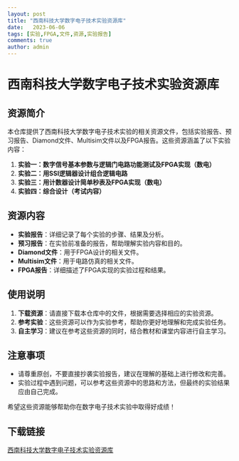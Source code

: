```yaml
---
layout: post
title: "西南科技大学数字电子技术实验资源库"
date:   2023-06-06
tags: [实验,FPGA,文件,资源,实验报告]
comments: true
author: admin
---
```

# 西南科技大学数字电子技术实验资源库

## 资源简介
本仓库提供了西南科技大学数字电子技术实验的相关资源文件，包括实验报告、预习报告、Diamond文件、Multisim文件以及FPGA报告。这些资源涵盖了以下实验内容：

1. **实验一：数字信号基本参数与逻辑门电路功能测试及FPGA实现（数电）**
2. **实验二：用SSI逻辑器设计组合逻辑电路**
3. **实验三：用计数器设计简单秒表及FPGA实现（数电）**
4. **实验四：综合设计（考试内容）**

## 资源内容
- **实验报告**：详细记录了每个实验的步骤、结果及分析。
- **预习报告**：在实验前准备的报告，帮助理解实验内容和目的。
- **Diamond文件**：用于FPGA设计的相关文件。
- **Multisim文件**：用于电路仿真的相关文件。
- **FPGA报告**：详细描述了FPGA实现的实验过程和结果。

## 使用说明
1. **下载资源**：请直接下载本仓库中的文件，根据需要选择相应的实验资源。
2. **参考实验**：这些资源可以作为实验参考，帮助你更好地理解和完成实验任务。
3. **自主学习**：建议在参考这些资源的同时，结合教材和课堂内容进行自主学习。

## 注意事项
- 请尊重原创，不要直接抄袭实验报告，建议在理解的基础上进行修改和完善。
- 实验过程中遇到问题，可以参考这些资源中的思路和方法，但最终的实验结果应由自己完成。

希望这些资源能够帮助你在数字电子技术实验中取得好成绩！

## 下载链接

[西南科技大学数字电子技术实验资源库](https://pan.quark.cn/s/d886d5ca980b)
